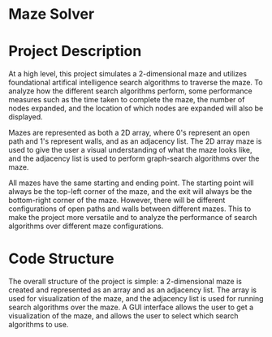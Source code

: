 # Maze Solver

# Project Description
At a high level, this project simulates a 2-dimensional maze and utilizes foundational artifical intelligence search algorithms to traverse the maze. To analyze how the different search algorithms perform, some performance measures such as the time taken to complete the maze, the number of nodes expanded, and the location of which nodes are expanded will also be displayed.  

Mazes are represented as both a 2D array, where 0's represent an open path and 1's represent walls, and as an adjacency list. The 2D array maze is used to give the user a visual understanding of what the maze looks like, and the adjacency list is used to perform graph-search algorithms over the maze.  

All mazes have the same starting and ending point. The starting point will always be the top-left corner of the maze, and the exit will always be the bottom-right corner of the maze. However, there will be different configurations of open paths and walls between different mazes. This to make the project more versatile and to analyze the performance of search algorithms over different maze configurations.  

# Code Structure
The overall structure of the project is simple: a 2-dimensional maze is created and represented as an array and as an adjacency list. The array is used for visualization of the maze, and the adjacency list is used for running search algorithms over the maze. A GUI interface allows the user to get a visualization of the maze, and allows the user to select which search algorithms to use.
